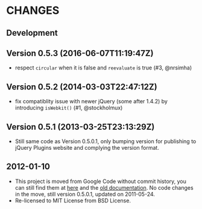 CHANGES
=======

## Development

## Version 0.5.3 (2016-06-07T11:19:47Z)

* respect `circular` when it is false and `reevaluate` is true (#3, @nrsimha)

## Version 0.5.2 (2014-03-03T22:47:12Z)

* fix compatiblity issue with newer jQuery (some after 1.4.2) by introducing `isWebkit()` (#1, @stockholmux)

## Version 0.5.1 (2013-03-25T23:13:29Z)

* Still same code as Version 0.5.0.1, only bumping version for publishing to jQuery Plugins website and complying the version format.

## 2012-01-10

* This project is moved from Google Code without commit history, you can still find them at [here](http://code.google.com/p/lilbtn/source/browse/#hg%2Fsrc%2Fstatic%2Fjs%2Fjquery) and the [old documentation](http://code.google.com/p/lilbtn/wiki/JsJqueryJknav). No code changes in the move, still version 0.5.0.1, updated on 2011-05-24.
* Re-licensed to MIT License from BSD License.
